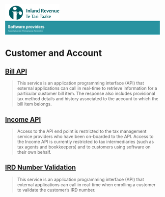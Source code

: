 ![IRD logo](Images/IRlogo.gif)
![Software Dev](Images/SoftwareDev.png)


# Customer and Account

## [Bill API](./Service%20-%20Bill/)
> This service is an application programming interface (API) that external applications can call in real-time to retrieve information for a particular customer bill item. The response also includes provisional tax method details and history associated to the account to which the bill item belongs. 

## [Income API](./Service%20-%20Income/)
> Access to the API end point is restricted to the tax management service providers who have been on-boarded to the API. Access to the Income API is currently restricted to tax intermediaries (such as tax agents and bookkeepers) and to customers using software on their own behalf.

## [IRD Number Validation](/Service%20-%20IRD%20Number%20Validation/)
> This service is an application programming interface (API) that external applications can call in real-time when enrolling a customer to validate the customer’s IRD number.